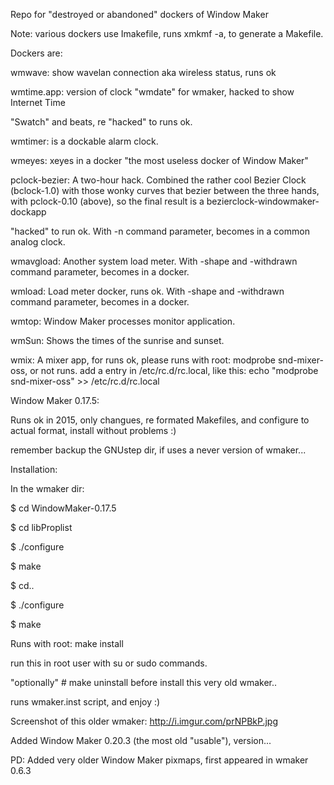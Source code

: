Repo for "destroyed or abandoned" dockers of Window Maker

Note: various dockers use Imakefile, runs xmkmf -a, to generate a Makefile.

Dockers are:

wmwave: show wavelan connection aka wireless status, runs ok

wmtime.app: version of clock "wmdate" for wmaker, hacked to show Internet Time

"Swatch" and beats, re "hacked" to runs ok.

wmtimer: is a dockable alarm clock.

wmeyes: xeyes in a docker "the most useless docker of Window Maker"

pclock-bezier: A two-hour hack. Combined the rather cool Bezier Clock (bclock-1.0) with those wonky curves that bezier between the three hands, with pclock-0.10 (above), so the final result is a bezierclock-windowmaker-dockapp

"hacked" to run ok. With -n command parameter, becomes in a common analog clock.

wmavgload: Another system load meter. With -shape and -withdrawn command parameter, becomes in a docker.

wmload: Load meter docker, runs ok. With -shape and -withdrawn command parameter, becomes in a docker.

wmtop: Window Maker processes monitor application.

wmSun: Shows the times of the sunrise and sunset.

wmix: A mixer app, for runs ok, please runs with root: modprobe snd-mixer-oss, or not runs. add a entry in /etc/rc.d/rc.local, like this: echo "modprobe snd-mixer-oss" >> /etc/rc.d/rc.local

Window Maker 0.17.5:

Runs ok in 2015, only changues, re formated Makefiles, and configure to actual format, install without problems :)

remember backup the GNUstep dir, if uses a never version of wmaker...

Installation:

In the wmaker dir:

$ cd WindowMaker-0.17.5

$ cd libProplist

$ ./configure

$ make

$ cd..

$ ./configure

$ make

Runs with root: make install 

run this in root user with su or sudo commands.

"optionally" # make uninstall before install this very old wmaker..

runs wmaker.inst script, and enjoy :)

Screenshot of this older wmaker: http://i.imgur.com/prNPBkP.jpg

Added Window Maker 0.20.3 (the most old "usable"), version...

PD: Added very older Window Maker pixmaps, first appeared in wmaker 0.6.3